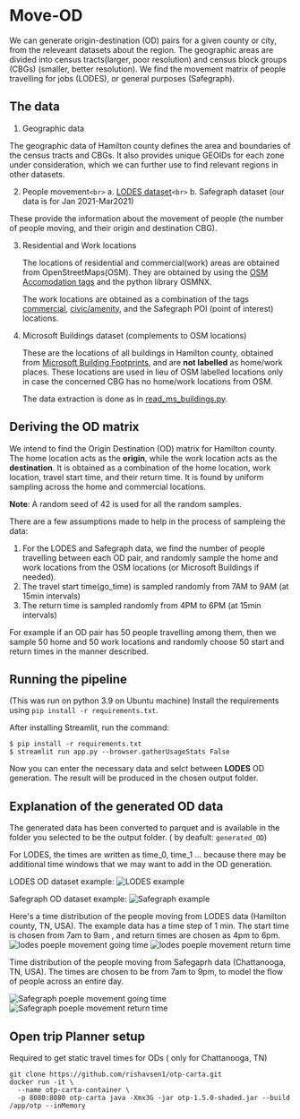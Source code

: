 # Move-OD

We can generate origin-destination (OD) pairs for a given county or city, from the releveant datasets about the region. The geographic areas are divided into census tracts(larger, poor resolution) and census block groups (CBGs) (smaller, better resolution). We find the movement matrix of people travelling for jobs (LODES), or general purposes (Safegraph).

## The data

1. Geographic data

The geographic data of Hamilton county defines the area and boundaries of the census tracts and CBGs. It also provides unique GEOIDs for each zone under consideration, which we can further use to find relevant regions in other datasets.

2. People movement`<br>`
   a. [LODES dataset](https://lehd.ces.census.gov/data/)`<br>`
   b. Safegraph dataset (our data is for Jan 2021-Mar2021)

These provide the information about the movement of people (the number of people moving, and their origin and destination CBG).

3. Residential and Work locations

   The locations of residential and commercial(work) areas are obtained from OpenStreetMaps(OSM). They are obtained by using the [OSM Accomodation tags](https://wiki.openstreetmap.org/wiki/Key:building#Accommodation) and the python library OSMNX.

   The work locations are obtained as a combination of the tags [commercial](https://wiki.openstreetmap.org/wiki/Key:building#Commercial), [civic/amenity](https://wiki.openstreetmap.org/wiki/Key:building#Civic/amenity), and the Safegraph POI (point of interest) locations.

4. Microsoft Buildings dataset (complements to OSM locations)

   These are the locations of all buildings in Hamilton county, obtained from [Microsoft Building Footprints](https://github.com/Microsoft/USBuildingFootprints), and are **not labelled** as home/work places. These locations are used in lieu of OSM labelled locations only in case the concerned CBG has no home/work locations from OSM.

   The data extraction is done as in [read_ms_buildings.py](OD_generation_scripts/read_ms_buildings.py).

## Deriving the OD matrix

We intend to find the Origin Destination (OD) matrix for Hamilton county. The home location acts as the **origin**, while the work location acts as the **destination**. It is obtained as a combination of the home location, work location, travel start time, and their return time. It is found by uniform sampling across the home and commercial locations.

**Note**: A random seed of 42 is used for all the random samples.

There are a few assumptions made to help in the process of sampleing the data:

1. For the LODES and Safegraph data, we find the number of people travelling between each OD pair, and randomly sample the home and work locations from the OSM locations (or Microsoft Buildings if needed).
2. The travel start time(go_time) is sampled randomly from 7AM to 9AM (at 15min intervals)
3. The return time is sampled randomly from 4PM to 6PM (at 15min intervals)

For example if an OD pair has 50 people travelling among them, then we sample 50 home and 50 work locations and randomly choose 50 start and return times in the manner described.

## Running the pipeline

(This was run on python 3.9 on Ubuntu machine)
Install the requirements using `pip install -r requirements.txt`.

After installing Streamlit, run the command:

```
$ pip install -r requirements.txt
$ streamlit run app.py --browser.gatherUsageStats False
```

Now you can enter the necessary data and selct between **LODES** OD generation. The result will be produced in the chosen output folder.

## Explanation of the generated OD data

The generated data has been converted to parquet and is available in the folder you selected to be the output folder. ( by deafult: `generated_OD`)

<!--
Each row in either dataset represents a single trip by one person. In the case of lodes dataset, the trip represent movement to the job location and then back to home. Here are the key columns.

The columns(with their datatypes) are:

- h_geocode(string): The GEOID of the person's home CBG
- w_geocode(string): The GEOID of the person's work CBG
- total_jobs(float): the total number of people moving for jobs between the h_geocode and w_geocode (its sum gives us the total number of people moving; can be ignored for simplicity purposes).
- Note in case of the safegraph data the corresponding column is frequency. It shows the cumulative movement between the two block groups.
- home_loc_lat(float): latitude of chosen home location
- home_loc_lon(float): longitude of chosen home location
- work_loc_lat(float): latitude of chosen work location
- work_loc_lon(float): longitude of chosen work location
- go_time/time_0(datetime.time): time the person leaves the home - in 24 hour format
- return_time/time_1(datetime.time): time the person leaves the workplace - in 24 hour format
- go_time_str/time_0_str(string): time the person leaves the home - in 24 hour format (as a string)
- return_time_str/time_1_str(string): time the person leaves the workplace - in 24 hour format (as a string)
- home_geom(Point): shapely point of home location
- work_geom(Point): shapely point of work location -->

For LODES, the times are written as time_0, time_1 ... because there may be additional time windows that we may want to add in the OD generation.

LODES OD dataset example:
![LODES example](plots/LODES_cols.png)

Safegraph OD dataset example:
![Safegraph example](plots/Sg_cols.png)

Here's a time distribution of the people moving from LODES data (Hamilton county, TN, USA). The example data has a time step of 1 min. The start time is chosen from 7am to 9am , and return times are chosen as 4pm to 6pm.
![lodes poeple movement going time](plots/ham_lodes_time_0.png)
![lodes poeple movement return time](plots/ham_lodes_time_1.png)

Time distribution of the people moving from Safegaprh data (Chattanooga, TN, USA). The times are chosen to be from 7am to 9pm, to model the flow of people across an entire day.

![Safegraph poeple movement going time](plots/ham_sg_go.png)
![Safegraph poeple movement return time](plots/ham_sg_return.png)

## Open trip Planner setup

Required to get static travel times for ODs
( only for Chattanooga, TN)

```
git clone https://github.com/rishavsen1/otp-carta.git
docker run -it \
  --name otp-carta-container \
  -p 8080:8080 otp-carta java -Xmx3G -jar otp-1.5.0-shaded.jar --build /app/otp --inMemory
```

